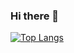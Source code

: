 ### Hi there 👋

[![Top Langs](https://github-readme-stats.vercel.app/api/top-langs/?username=krozv&hide=python&langs_count=10)](https://github.com/anuraghazra/github-readme-stats)

<!--
**krozv/krozv** is a ✨ _special_ ✨ repository because its `README.md` (this file) appears on your GitHub profile.

Here are some ideas to get you started:

- 🔭 I’m currently working on ...
- 🌱 I’m currently learning ...
- 👯 I’m looking to collaborate on ...
- 🤔 I’m looking for help with ...
- 💬 Ask me about ...
- 📫 How to reach me: ...
- 😄 Pronouns: ...
- ⚡ Fun fact: ...
-->
